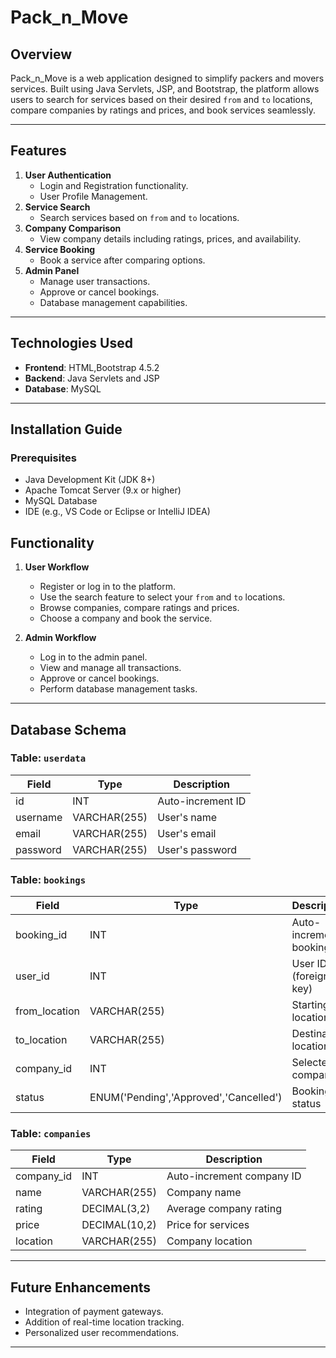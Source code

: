 # Pack_n_Move

## Overview
Pack_n_Move is a web application designed to simplify packers and movers services. Built using Java Servlets, JSP, and Bootstrap, the platform allows users to search for services based on their desired `from` and `to` locations, compare companies by ratings and prices, and book services seamlessly.

---

## Features
1. **User Authentication**
   - Login and Registration functionality.
   - User Profile Management.
2. **Service Search**
   - Search services based on `from` and `to` locations.
3. **Company Comparison**
   - View company details including ratings, prices, and availability.
4. **Service Booking**
   - Book a service after comparing options.
5. **Admin Panel**
   - Manage user transactions.
   - Approve or cancel bookings.
   - Database management capabilities.

---

## Technologies Used
- **Frontend**: HTML,Bootstrap 4.5.2
- **Backend**: Java Servlets and JSP
- **Database**: MySQL

---

## Installation Guide

### Prerequisites
- Java Development Kit (JDK 8+)
- Apache Tomcat Server (9.x or higher)
- MySQL Database
- IDE (e.g., VS Code or Eclipse or IntelliJ IDEA)

## Functionality

1. **User Workflow**
   - Register or log in to the platform.
   - Use the search feature to select your `from` and `to` locations.
   - Browse companies, compare ratings and prices.
   - Choose a company and book the service.

2. **Admin Workflow**
   - Log in to the admin panel.
   - View and manage all transactions.
   - Approve or cancel bookings.
   - Perform database management tasks.

---

## Database Schema
### Table: `userdata`
| Field     | Type         | Description         |
|-----------|--------------|---------------------|
| id        | INT          | Auto-increment ID  |
| username  | VARCHAR(255) | User's name        |
| email     | VARCHAR(255) | User's email       |
| password  | VARCHAR(255) | User's password    |

### Table: `bookings`
| Field         | Type          | Description                |
|---------------|---------------|----------------------------|
| booking_id    | INT           | Auto-increment booking ID |
| user_id       | INT           | User ID (foreign key)     |
| from_location | VARCHAR(255)  | Starting location         |
| to_location   | VARCHAR(255)  | Destination location      |
| company_id    | INT           | Selected company ID       |
| status        | ENUM('Pending','Approved','Cancelled') | Booking status |

### Table: `companies`
| Field         | Type          | Description                |
|---------------|---------------|----------------------------|
| company_id    | INT           | Auto-increment company ID |
| name          | VARCHAR(255)  | Company name              |
| rating        | DECIMAL(3,2)  | Average company rating    |
| price         | DECIMAL(10,2) | Price for services        |
| location      | VARCHAR(255)  | Company location          |

---

## Future Enhancements
- Integration of payment gateways.
- Addition of real-time location tracking.
- Personalized user recommendations.

---




